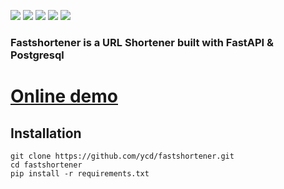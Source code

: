 ![](https://img.shields.io/github/forks/ycd/fastshortener?style=for-the-badge)
![](https://img.shields.io/github/stars/ycd/fastshortener?style=for-the-badge)
![](https://img.shields.io/github/issues/ycd/fastshortener?style=for-the-badge)
![](https://img.shields.io/bitbucket/pr-raw/ycd/fastshortener?style=for-the-badge)
![](https://img.shields.io/github/license/ycd/fastshortener?style=for-the-badge)

### Fastshortener is a URL Shortener built with FastAPI & Postgresql


# [Online demo](https://fastshortener.herokuapp.com/docs)


## Installation

```shell
git clone https://github.com/ycd/fastshortener.git
cd fastshortener
pip install -r requirements.txt
```

